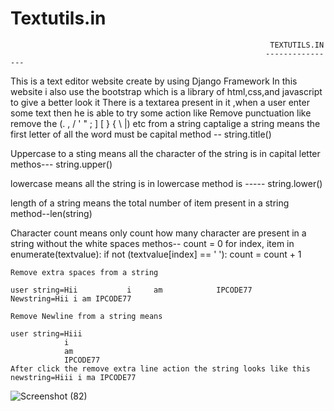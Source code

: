 # Textutils.in
                                                              TEXTUTILS.IN
                                                             ----------------
This is a text editor website create by using Django Framework
In this website i also use the bootstrap which is a library of html,css,and javascript to give a better look it
There is a textarea present in it ,when a user enter some text then he is able to try some action like Remove punctuation like remove the (. , / ' " ; ] [ } { \ |) etc from a string
  captalige a string means the first letter of all the word must be capital method -- string.title()
  
  Uppercase to a sting means all the character of the string is in capital letter methos--- string.upper()
  
  lowercase means all the string is in lowercase method is ----- string.lower()
  
  length of a string means the total number of item present in a string method--len(string)
  
  Character count means only count how many character are present in a string without the white spaces methos-- 
              count = 0
        for index, item in enumerate(textvalue):
            if not (textvalue[index] == ' '):
                count = count + 1
				
	Remove extra spaces from a string
	
	user string=Hii           i     am            IPCODE77         
	Newstring=Hii i am IPCODE77
	
	Remove Newline from a string means
	
	user string=Hiii
				i
				am
				IPCODE77
	After click the remove extra line action the string looks like this newstring=Hiii i ma IPCODE77			
	
  ![Screenshot (82)](https://user-images.githubusercontent.com/89587666/184400176-9ea251ae-946e-4e3c-a617-75b3725723fd.png)
